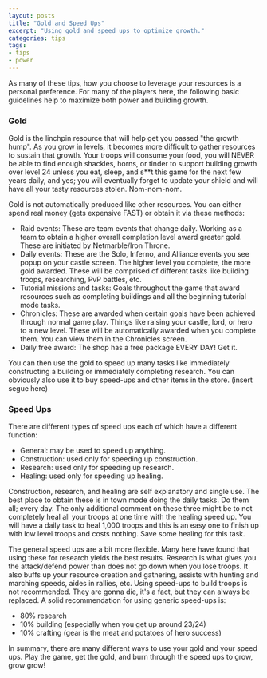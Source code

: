 ```yaml
---
layout: posts
title: "Gold and Speed Ups"
excerpt: "Using gold and speed ups to optimize growth."
categories: tips
tags:
- tips
- power
---
```


As many of these tips, how you choose to leverage your resources is a personal preference. For many of the players here, the following basic guidelines help to maximize
both power and building growth.

### Gold
Gold is the linchpin resource that will help get you passed "the growth hump". As you grow in levels, it becomes more difficult to gather resources to sustain that growth. Your troops will consume your food, you will NEVER be able to find enough shackles, horns, or tinder to support building growth over level 24 unless you eat, sleep, and s**t this game for the next few years daily, and yes; you will eventually forget to update your shield and will have all your tasty resources stolen. Nom-nom-nom.

Gold is not automatically produced like other resources. You can either spend real money (gets expensive FAST) or obtain it via these methods:
- Raid events: These are team events that change daily. Working as a team to obtain a higher overall completion level award greater gold. These are initiated by Netmarble/Iron Throne.
- Daily events: These are the Solo, Inferno, and Alliance events you see popup on your castle screen. The higher level you complete, the more gold awarded. These will be comprised of different tasks like building troops, researching, PvP battles, etc.
- Tutorial missions and tasks: Goals throughout the game that award resources such as completing buildings and all the beginning tutorial mode tasks.
- Chronicles: These are awarded when certain goals have been achieved through normal game play. Things like raising your castle, lord, or hero to a new level. These will be automatically awarded when you complete them. You can view them in the Chronicles screen.
- Daily free award: The shop has a free package EVERY DAY! Get it.

You can then use the gold to speed up many tasks like immediately constructing a building or immediately completing research. You can obviously also use it to buy speed-ups and other items in the store. (insert segue here)

### Speed Ups
There are different types of speed ups each of which have a different function:
- General: may be used to speed up anything.
- Construction: used only for speeding up construction.
- Research: used only for speeding up research.
- Healing: used only for speeding up healing.

Construction, research, and healing are self explanatory and single use. The best place to obtain these is in town mode doing the daily tasks. Do them all; every day. The only additional comment on these three might be to not completely heal all your troops at one time with the healing speed up. You will have a daily task to heal 1,000 troops and this is an easy one to finish up with low level troops and costs nothing. Save some healing for this task.

The general speed ups are a bit more flexible. Many here have found that using these for research yields the best results. Research is what gives you the attack/defend power than does not go down when you lose troops. It also buffs up your resource creation and gathering, assists with hunting and marching speeds, aides in rallies, etc. Using speed-ups to build troops is not recommended. They are gonna die, it's a fact, but they can always be replaced. A solid recommendation for using generic speed-ups is:
- 80% research
- 10% building (especially when you get up around 23/24)
- 10% crafting (gear is the meat and potatoes of hero success)

In summary, there are many different ways to use your gold and your speed ups. Play the game, get the gold, and burn through the speed ups to grow, grow grow!